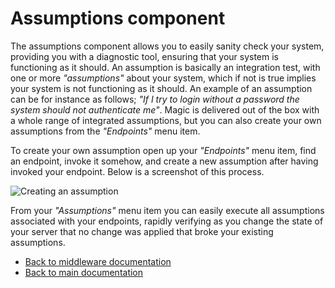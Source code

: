 
# Assumptions component

The assumptions component allows you to easily sanity check your system, providing you with a
diagnostic tool, ensuring that your system is functioning as it should. An assumption is basically
an integration test, with one or more _"assumptions"_ about your system, which if not is true
implies your system is not functioning as it should. An example of an assumption can be for instance
as follows; _"If I try to login without a password the system should not authenticate me"_. Magic
is delivered out of the box with a whole range of integrated assumptions, but you can also create your own
assumptions from the _"Endpoints"_ menu item.

To create your own assumption open up your _"Endpoints"_ menu item, find an endpoint, invoke it
somehow, and create a new assumption after having invoked your endpoint. Below is a screenshot of this
process.

![Creating an assumption](https://raw.githubusercontent.com/polterguy/polterguy.github.io/master/images/new-assumption.jpg)

From your _"Assumptions"_ menu item you can easily execute all assumptions associated with your endpoints,
rapidly verifying as you change the state of your server that no change was applied that broke your
existing assumptions.

* [Back to middleware documentation](/documentation/magic/)
* [Back to main documentation](/documentation/)
